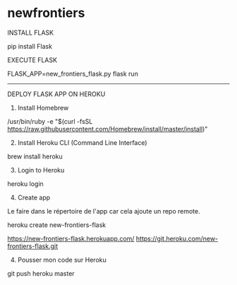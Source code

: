 # newfrontiers

INSTALL FLASK

pip install Flask

EXECUTE FLASK

FLASK_APP=new_frontiers_flask.py flask run

* * *

DEPLOY FLASK APP ON HEROKU

1) Install Homebrew

/usr/bin/ruby -e "$(curl -fsSL https://raw.githubusercontent.com/Homebrew/install/master/install)"

2) Install Heroku CLI (Command Line Interface)

brew install heroku

3) Login to Heroku

heroku login

4) Create app

Le faire dans le répertoire de l'app car cela ajoute un repo remote.

heroku create new-frontiers-flask

https://new-frontiers-flask.herokuapp.com/
https://git.heroku.com/new-frontiers-flask.git

4) Pousser mon code sur Heroku

git push heroku master